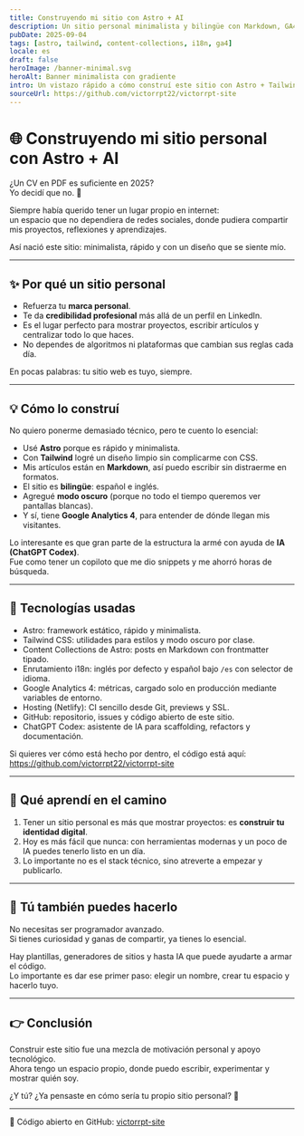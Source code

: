 ```yaml
---
title: Construyendo mi sitio con Astro + AI	
description: Un sitio personal minimalista y bilingüe con Markdown, GA4 y modo oscuro.
pubDate: 2025-09-04
tags: [astro, tailwind, content-collections, i18n, ga4]
locale: es
draft: false
heroImage: /banner-minimal.svg
heroAlt: Banner minimalista con gradiente
intro: Un vistazo rápido a cómo construí este sitio con Astro + Tailwind, i18n, posts en Markdown, GA4 y un modo oscuro limpio.
sourceUrl: https://github.com/victorrpt22/victorrpt-site
---
```


# 🌐 Construyendo mi sitio personal con Astro + AI

¿Un CV en PDF es suficiente en 2025?  
Yo decidí que no. 🚀  

Siempre había querido tener un lugar propio en internet:  
un espacio que no dependiera de redes sociales, donde pudiera compartir mis proyectos, reflexiones y aprendizajes.  

Así nació este sitio: minimalista, rápido y con un diseño que se siente mío.

---

## ✨ Por qué un sitio personal

- Refuerza tu **marca personal**.  
- Te da **credibilidad profesional** más allá de un perfil en LinkedIn.  
- Es el lugar perfecto para mostrar proyectos, escribir artículos y centralizar todo lo que haces.  
- No dependes de algoritmos ni plataformas que cambian sus reglas cada día.  

En pocas palabras: tu sitio web es tuyo, siempre.  

---

## 💡 Cómo lo construí

No quiero ponerme demasiado técnico, pero te cuento lo esencial:  
- Usé **Astro** porque es rápido y minimalista.  
- Con **Tailwind** logré un diseño limpio sin complicarme con CSS.  
- Mis artículos están en **Markdown**, así puedo escribir sin distraerme en formatos.  
- El sitio es **bilingüe**: español e inglés.  
- Agregué **modo oscuro** (porque no todo el tiempo queremos ver pantallas blancas).  
- Y sí, tiene **Google Analytics 4**, para entender de dónde llegan mis visitantes.  

Lo interesante es que gran parte de la estructura la armé con ayuda de **IA (ChatGPT Codex)**.  
Fue como tener un copiloto que me dio snippets y me ahorró horas de búsqueda.  

---

## 🧰 Tecnologías usadas

- Astro: framework estático, rápido y minimalista.
- Tailwind CSS: utilidades para estilos y modo oscuro por clase.
- Content Collections de Astro: posts en Markdown con frontmatter tipado.
- Enrutamiento i18n: inglés por defecto y español bajo `/es` con selector de idioma.
- Google Analytics 4: métricas, cargado solo en producción mediante variables de entorno.
- Hosting (Netlify): CI sencillo desde Git, previews y SSL.
- GitHub: repositorio, issues y código abierto de este sitio.
- ChatGPT Codex: asistente de IA para scaffolding, refactors y documentación.

Si quieres ver cómo está hecho por dentro, el código está aquí:  
https://github.com/victorrpt22/victorrpt-site

---

## 🔑 Qué aprendí en el camino

1. Tener un sitio personal es más que mostrar proyectos: es **construir tu identidad digital**.  
2. Hoy es más fácil que nunca: con herramientas modernas y un poco de IA puedes tenerlo listo en un día.  
3. Lo importante no es el stack técnico, sino atreverte a empezar y publicarlo.  

---

## 📌 Tú también puedes hacerlo

No necesitas ser programador avanzado.  
Si tienes curiosidad y ganas de compartir, ya tienes lo esencial.  

Hay plantillas, generadores de sitios y hasta IA que puede ayudarte a armar el código.  
Lo importante es dar ese primer paso: elegir un nombre, crear tu espacio y hacerlo tuyo.  

---

## 👉 Conclusión

Construir este sitio fue una mezcla de motivación personal y apoyo tecnológico.  
Ahora tengo un espacio propio, donde puedo escribir, experimentar y mostrar quién soy.  

¿Y tú? ¿Ya pensaste en cómo sería tu propio sitio personal? 🚀  

---

🔗 Código abierto en GitHub: [victorrpt-site](https://github.com/victorrpt22/victorrpt-site)  
